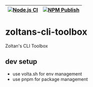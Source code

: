 | [![Node.js CI](https://github.com/ZoltanTompa-ResDiary/zoltans-cli-toolbox/actions/workflows/node.js.yml/badge.svg?branch=master)](https://github.com/ZoltanTompa-ResDiary/zoltans-cli-toolbox/actions/workflows/node.js.yml) | [![NPM Publish](https://github.com/ZoltanTompa-ResDiary/zoltans-cli-toolbox/actions/workflows/npm-publish.yml/badge.svg?branch=master)](https://github.com/ZoltanTompa-ResDiary/zoltans-cli-toolbox/actions/workflows/npm-publish.yml) |
| ----------------------------------------------------------------------------------------------------------------------------------------------------------------------------------------------------------------------------- | -------------------------------------------------------------------------------------------------------------------------------------------------------------------------------------------------------------------------------------- |

# zoltans-cli-toolbox

Zoltan's CLI Toolbox

## dev setup

- use volta.sh for env management
- use pnpm for package management
